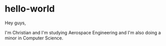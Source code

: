 # hello-world

Hey guys,

I'm Christian and I'm studying Aerospace Engineering and I'm also doing a minor in Computer Science.
